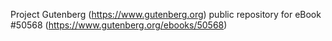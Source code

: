 Project Gutenberg (https://www.gutenberg.org) public repository for
eBook #50568 (https://www.gutenberg.org/ebooks/50568)
